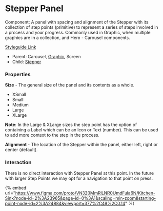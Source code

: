 # Stepper Panel

Component: A panel with spacing and alignment of the Stepper with its collection of step points (primitive) to represent a series of steps involved in a process and your progress. Commonly used in Graphic, when multiple graphics are in a collection, and Hero - Carousel components.

[Styleguide Link](https://zpl.io/b6A80oq)

* Parent: Carousel, [Graphic](../overview/graphic/), Screen
* Child: [Stepper](../overview/stepper/)

### Properties

**Size** - The general size of the panel and its contents as a whole.

* XSmall
* Small
* Medium
* Large
* XLarge

**Note:** In the Large & XLarge sizes the step point has the option of containing a Label which can be an Icon or Text (number). This can be used to add more context to the step in the process.

**Alignment** - The location of the Stepper within the panel, either left, right or center (default).

### Interaction

There is no direct interaction with Stepper Panel at this point. In the future with larger Step Points we may opt for a navigation to that point on press.

{% embed url="https://www.figma.com/proto/VN320MmRlLNR0UmdFula6N/Kitchen-Sink?node-id=2%3A23965&page-id=0%3A1&scaling=min-zoom&starting-point-node-id=2%3A24884&viewport=377%2C48%2C0.14" %}

